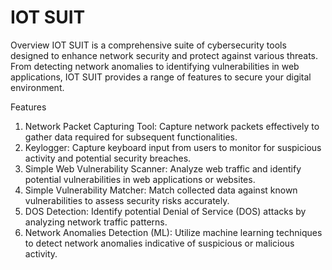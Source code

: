# IOT SUIT
Overview
IOT SUIT is a comprehensive suite of cybersecurity tools designed to enhance network security and protect against various threats. From detecting network anomalies to identifying vulnerabilities in web applications, IOT SUIT provides a range of features to secure your digital environment.

Features
1) Network Packet Capturing Tool: Capture network packets effectively to gather data required for subsequent functionalities.
2) Keylogger: Capture keyboard input from users to monitor for suspicious activity and potential security breaches.
3) Simple Web Vulnerability Scanner: Analyze web traffic and identify potential vulnerabilities in web applications or websites.
4) Simple Vulnerability Matcher: Match collected data against known vulnerabilities to assess security risks accurately.
5) DOS Detection: Identify potential Denial of Service (DOS) attacks by analyzing network traffic patterns.
6) Network Anomalies Detection (ML): Utilize machine learning techniques to detect network anomalies indicative of suspicious or malicious activity.
